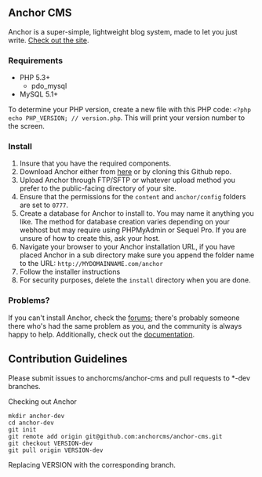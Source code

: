 ## Anchor CMS

Anchor is a super-simple, lightweight blog system, made to let you just write. [Check out the site](http://anchorcms.com/).

### Requirements

- PHP 5.3+
    - pdo\_mysql
- MySQL 5.1+

To determine your PHP version, create a new file with this PHP code: `<?php echo PHP_VERSION; // version.php`. This will print your version number to the screen.

### Install

1. Insure that you have the required components.
2. Download Anchor either from [here](http://anchorcms.com/download) or by cloning this Github repo.
3. Upload Anchor through FTP/SFTP or whatever upload method you prefer to the public-facing directory of your site.
4. Ensure that the permissions for the `content` and `anchor/config` folders are set to `0777`.
5. Create a database for Anchor to install to. You may name it anything you like. The method for database creation varies depending on your webhost but may require using PHPMyAdmin or Sequel Pro. If you are unsure of how to create this, ask your host.
6. Navigate your browser to your Anchor installation URL, if you have placed Anchor in a sub directory make sure you append the folder name to the URL: `http://MYDOMAINNAME.com/anchor`
7. Follow the installer instructions
8. For security purposes, delete the `install` directory when you are done.

### Problems?

If you can't install Anchor, check the [forums](http://forums.anchorcms.com/); there's probably someone there who's had the same problem as you, and the community is always happy to help. Additionally, check out the [documentation](http://anchorcms.com/docs).

## Contribution Guidelines

Please submit issues to anchorcms/anchor-cms and pull requests to *-dev branches.

Checking out Anchor

	mkdir anchor-dev
	cd anchor-dev
	git init
	git remote add origin git@github.com:anchorcms/anchor-cms.git
	git checkout VERSION-dev
	git pull origin VERSION-dev

Replacing VERSION with the corresponding branch.
